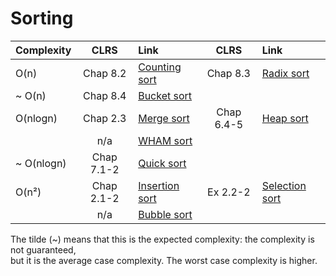 # Sorting

| **Complexity** | **CLRS** | **Link** | **CLRS** | **Link** |
|:---|:---:|:---|:---:|:---|
|O(n) | Chap 8.2 | [Counting sort](https://github.com/pl3onasm/Algorithms-and-data-structures/tree/main/algorithms/sorting/counting-sort) | Chap 8.3 | [Radix sort](https://github.com/pl3onasm/Algorithms-and-data-structures/tree/main/algorithms/sorting/radix-sort)
| ~ O(n) | Chap 8.4 | [Bucket sort](https://github.com/pl3onasm/Algorithms-and-data-structures/tree/main/algorithms/sorting/bucket-sort)
| O(nlogn) | Chap 2.3 | [Merge sort](https://github.com/pl3onasm/Algorithms-and-data-structures/tree/main/algorithms/sorting/merge-sort) | Chap 6.4-5 | [Heap sort](https://github.com/pl3onasm/Algorithms-and-data-structures/tree/main/algorithms/sorting/heap-sort)
|| n/a | [WHAM sort](https://github.com/pl3onasm/Algorithms-and-data-structures/tree/main/algorithms/sorting/wham-sort)
| ~ O(nlogn) | Chap 7.1-2 | [Quick sort](https://github.com/pl3onasm/Algorithms-and-data-structures/tree/main/algorithms/sorting/quick-sort)
| O(n²) | Chap 2.1-2 | [Insertion sort](https://github.com/pl3onasm/Algorithms-and-data-structures/tree/main/algorithms/sorting/insertion-sort) | Ex 2.2-2 | [Selection sort](https://github.com/pl3onasm/Algorithms-and-data-structures/tree/main/algorithms/sorting/selection-sort)
|| n/a | [Bubble sort](https://github.com/pl3onasm/Algorithms-and-data-structures/tree/main/algorithms/sorting/bubble-sort)

The tilde (~) means that this is the expected complexity: the complexity is not guaranteed,  
but it is the average case complexity. The worst case complexity is higher.
